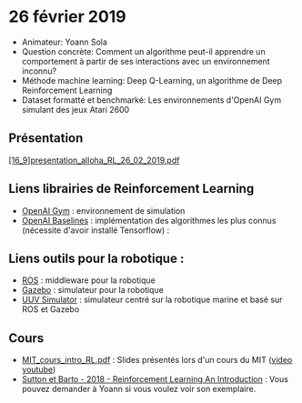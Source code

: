 # 26 février 2019
- Animateur: Yoann Sola
- Question concrète: Comment un algorithme peut-il apprendre un comportement à partir de ses interactions avec un environnement inconnu?
- Méthode machine learning: Deep Q-Learning, un algorithme de Deep Reinforcement Learning
- Dataset formatté et benchmarké: Les environnements d'OpenAI Gym simulant des jeux Atari 2600

## Présentation
[[16_9]presentation_alloha_RL_26_02_2019.pdf](https://github.com/amlb/amlb.github.io/blob/master/Sessions2018-2019/2019-02-26_ReinforcementLearning/[16_9]presentation_alloha_RL_26_02_2019.pdf)

## Liens librairies de Reinforcement Learning
- [OpenAI Gym](https://github.com/openai/gym) : environnement de simulation
- [OpenAI Baselines](https://github.com/openai/baselines) : implémentation des algorithmes les plus connus (nécessite d'avoir installé Tensorflow) :

## Liens outils pour la robotique :
- [ROS](http://www.ros.org) : middleware pour la robotique
- [Gazebo](http://gazebosim.org) : simulateur pour la robotique
- [UUV Simulator](https://uuvsimulator.github.io) :  simulateur centré sur la robotique marine et basé sur ROS et Gazebo

## Cours
- [MIT_cours_intro_RL.pdf](https://github.com/amlb/amlb.github.io/blob/master/Sessions2018-2019/2019-02-26_ReinforcementLearning/MIT_cours_intro_RL.pdf) : Slides présentés lors d'un cours du MIT ([video youtube](https://youtu.be/zR11FLZ-O9M))
- [Sutton et Barto - 2018 - Reinforcement Learning An Introduction](https://mitpress.mit.edu/books/reinforcement-learning-second-edition) : Vous pouvez demander à Yoann si vous voulez voir son exemplaire.
